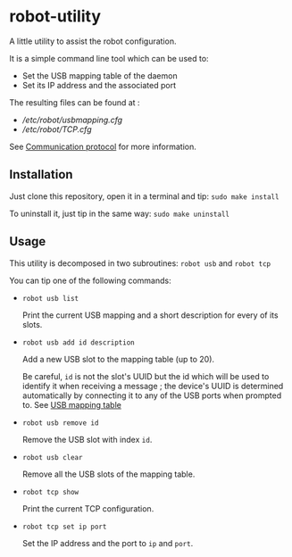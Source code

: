 # robot-utility

A little utility to assist the robot configuration.

It is a simple command line tool which can be used to:

* Set the USB mapping table of the daemon
* Set its IP address and the associated port

The resulting files can be found at :
- */etc/robot/usbmapping.cfg*
- */etc/robot/TCP.cfg*

See [Communication protocol](https://github.com/IR-RC/robot-documentation/wiki/Communication-protocol) for more information.

## Installation

Just clone this repository, open it in a terminal and tip: `sudo make install`

To uninstall it, just tip in the same way: `sudo make uninstall`

## Usage

This utility is decomposed in two subroutines: `robot usb` and `robot tcp`

You can tip one of the following commands:

* `robot usb list`

  Print the current USB mapping and a short description for every of its slots.

* `robot usb add id description`

  Add a new USB slot to the mapping table (up to 20).
  
  Be careful, `id` is not the slot's UUID but the id which will be used to identify it when receiving a message ;
  the device's UUID is determined automatically by connecting it to any of the USB ports when prompted to.
  See [USB mapping table](https://github.com/IR-RC/robot-daemon/wiki#usb-mapping-table)

* `robot usb remove id`

  Remove the USB slot with index `id`.
  
* `robot usb clear`

  Remove all the USB slots of the mapping table.

* `robot tcp show`

  Print the current TCP configuration.

* `robot tcp set ip port`

  Set the IP address and the port to `ip` and `port`.

